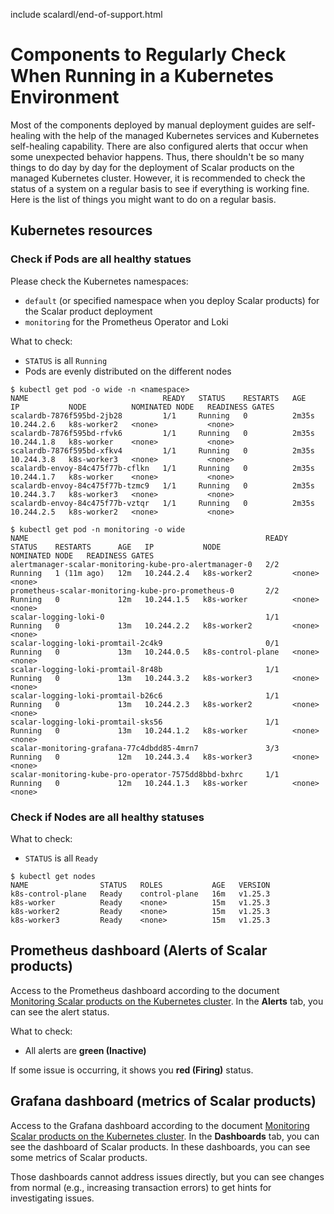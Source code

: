 include scalardl/end-of-support.html

# Components to Regularly Check When Running in a Kubernetes Environment

Most of the components deployed by manual deployment guides are self-healing with the help of the managed Kubernetes services and Kubernetes self-healing capability. There are also configured alerts that occur when some unexpected behavior happens. Thus, there shouldn't be so many things to do day by day for the deployment of Scalar products on the managed Kubernetes cluster. However, it is recommended to check the status of a system on a regular basis to see if everything is working fine. Here is the list of things you might want to do on a regular basis.

## Kubernetes resources

### Check if Pods are all healthy statues

Please check the Kubernetes namespaces:

* `default` (or specified namespace when you deploy Scalar products) for the Scalar product deployment
* `monitoring` for the Prometheus Operator and Loki

What to check:

* `STATUS` is all `Running`
* Pods are evenly distributed on the different nodes

```console
$ kubectl get pod -o wide -n <namespace>
NAME                              READY   STATUS    RESTARTS   AGE     IP           NODE          NOMINATED NODE   READINESS GATES
scalardb-7876f595bd-2jb28         1/1     Running   0          2m35s   10.244.2.6   k8s-worker2   <none>           <none>
scalardb-7876f595bd-rfvk6         1/1     Running   0          2m35s   10.244.1.8   k8s-worker    <none>           <none>
scalardb-7876f595bd-xfkv4         1/1     Running   0          2m35s   10.244.3.8   k8s-worker3   <none>           <none>
scalardb-envoy-84c475f77b-cflkn   1/1     Running   0          2m35s   10.244.1.7   k8s-worker    <none>           <none>
scalardb-envoy-84c475f77b-tzmc9   1/1     Running   0          2m35s   10.244.3.7   k8s-worker3   <none>           <none>
scalardb-envoy-84c475f77b-vztqr   1/1     Running   0          2m35s   10.244.2.5   k8s-worker2   <none>           <none>
```

```console
$ kubectl get pod -n monitoring -o wide
NAME                                                     READY   STATUS    RESTARTS      AGE   IP           NODE                NOMINATED NODE   READINESS GATES
alertmanager-scalar-monitoring-kube-pro-alertmanager-0   2/2     Running   1 (11m ago)   12m   10.244.2.4   k8s-worker2         <none>           <none>
prometheus-scalar-monitoring-kube-pro-prometheus-0       2/2     Running   0             12m   10.244.1.5   k8s-worker          <none>           <none>
scalar-logging-loki-0                                    1/1     Running   0             13m   10.244.2.2   k8s-worker2         <none>           <none>
scalar-logging-loki-promtail-2c4k9                       0/1     Running   0             13m   10.244.0.5   k8s-control-plane   <none>           <none>
scalar-logging-loki-promtail-8r48b                       1/1     Running   0             13m   10.244.3.2   k8s-worker3         <none>           <none>
scalar-logging-loki-promtail-b26c6                       1/1     Running   0             13m   10.244.2.3   k8s-worker2         <none>           <none>
scalar-logging-loki-promtail-sks56                       1/1     Running   0             13m   10.244.1.2   k8s-worker          <none>           <none>
scalar-monitoring-grafana-77c4dbdd85-4mrn7               3/3     Running   0             12m   10.244.3.4   k8s-worker3         <none>           <none>
scalar-monitoring-kube-pro-operator-7575dd8bbd-bxhrc     1/1     Running   0             12m   10.244.1.3   k8s-worker          <none>           <none>
```

### Check if Nodes are all healthy statuses

What to check:

* `STATUS` is all `Ready`

```console
$ kubectl get nodes
NAME                STATUS   ROLES           AGE   VERSION
k8s-control-plane   Ready    control-plane   16m   v1.25.3
k8s-worker          Ready    <none>          15m   v1.25.3
k8s-worker2         Ready    <none>          15m   v1.25.3
k8s-worker3         Ready    <none>          15m   v1.25.3
```

## Prometheus dashboard (Alerts of Scalar products)

Access to the Prometheus dashboard according to the document [Monitoring Scalar products on the Kubernetes cluster](./K8sMonitorGuide.md). In the **Alerts** tab, you can see the alert status.

What to check:

* All alerts are **green (Inactive)**

If some issue is occurring, it shows you **red (Firing)** status.

## Grafana dashboard (metrics of Scalar products)

Access to the Grafana dashboard according to the document [Monitoring Scalar products on the Kubernetes cluster](./K8sMonitorGuide.md). In the **Dashboards** tab, you can see the dashboard of Scalar products. In these dashboards, you can see some metrics of Scalar products.

Those dashboards cannot address issues directly, but you can see changes from normal (e.g., increasing transaction errors) to get hints for investigating issues.
